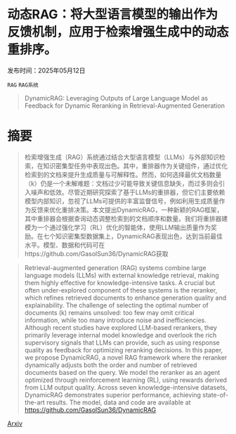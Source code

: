 # 动态RAG：将大型语言模型的输出作为反馈机制，应用于检索增强生成中的动态重排序。

发布时间：2025年05月12日

`RAG` `RAG系统`

> DynamicRAG: Leveraging Outputs of Large Language Model as Feedback for Dynamic Reranking in Retrieval-Augmented Generation

# 摘要

> 检索增强生成（RAG）系统通过结合大型语言模型（LLMs）与外部知识检索，在知识密集型任务中表现出色。其中，重排器作为关键组件，通过优化检索到的文档来提升生成质量与可解释性。然而，如何选择最优文档数量（k）仍是一个未解难题：文档过少可能导致关键信息缺失，而过多则会引入噪声和低效。尽管近期研究探索了基于LLMs的重排器，但它们主要依赖模型内部知识，忽视了LLMs可提供的丰富监督信号，例如利用生成质量作为反馈来优化重排决策。本文提出DynamicRAG，一种新颖的RAG框架，其中重排器会根据查询动态调整检索到的文档顺序和数量。我们将重排器建模为一个通过强化学习（RL）优化的智能体，使用LLM输出质量作为奖励。在七个知识密集型数据集上，DynamicRAG表现出色，达到当前最佳水平。模型、数据和代码可在https://github.com/GasolSun36/DynamicRAG获取

> Retrieval-augmented generation (RAG) systems combine large language models (LLMs) with external knowledge retrieval, making them highly effective for knowledge-intensive tasks. A crucial but often under-explored component of these systems is the reranker, which refines retrieved documents to enhance generation quality and explainability. The challenge of selecting the optimal number of documents (k) remains unsolved: too few may omit critical information, while too many introduce noise and inefficiencies. Although recent studies have explored LLM-based rerankers, they primarily leverage internal model knowledge and overlook the rich supervisory signals that LLMs can provide, such as using response quality as feedback for optimizing reranking decisions. In this paper, we propose DynamicRAG, a novel RAG framework where the reranker dynamically adjusts both the order and number of retrieved documents based on the query. We model the reranker as an agent optimized through reinforcement learning (RL), using rewards derived from LLM output quality. Across seven knowledge-intensive datasets, DynamicRAG demonstrates superior performance, achieving state-of-the-art results. The model, data and code are available at https://github.com/GasolSun36/DynamicRAG

[Arxiv](https://arxiv.org/abs/2505.07233)